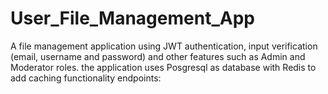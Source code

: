# User_File_Management_App
A file management application using JWT authentication, input verification (email, username and password) and other features such as Admin and Moderator roles. the application uses Posgresql as database with Redis to add caching functionality
endpoints:
